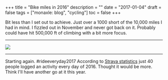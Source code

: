 +++
title = "Bike miles in 2016"
description = ""
date = "2017-01-04"
draft = false
tags = ["monaxle: blog", "cycling"]
toc = false
+++

Bit less than I set out to achieve. Just over a 1000 short of the 10,000 miles I had in mind. I fizzled out in November and never got back on it. Probably could have hit 500,000 ft of climbing with a bit more focus.  

***
<img style="display:block;margin:auto" src="https://i.ibb.co/yFqdRxVW/veloviewer2016-800x800.png">

***

Starting again. #rideeveryday2017 According to [Strava statistics](http://blog.strava.com/2016-stats/) just 40 people logged an activity every day of 2016. Thought it would be more. Think I'll have another go at it this year.